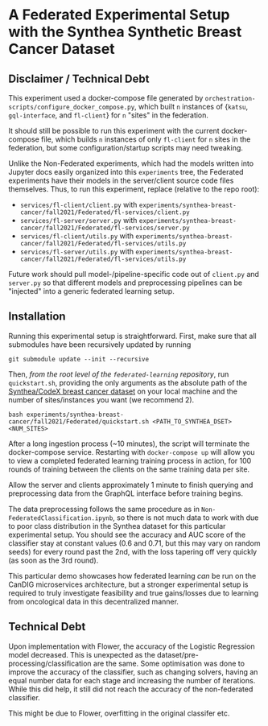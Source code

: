 # A Federated Experimental Setup with the Synthea Synthetic Breast Cancer Dataset

## Disclaimer / Technical Debt

This experiment used a docker-compose file generated by `orchestration-scripts/configure_docker_compose.py`, which built `n` instances of {`katsu`, `gql-interface`, and `fl-client`} for `n` "sites" in the federation.

It should still be possible to run this experiment with the current docker-compose file, which builds `n` instances of only `fl-client` for `n` sites in the federation, but some configuration/startup scripts may need tweaking.

Unlike the Non-Federated experiments, which had the models written into Jupyter docs easily organized into this `experiments` tree, the Federated experiments have their models in the server/client source code files themselves. Thus, to run this experiment, replace (relative to the repo root):
- `services/fl-client/client.py` with `experiments/synthea-breast-cancer/fall2021/Federated/fl-services/client.py`
- `services/fl-server/server.py` with `experiments/synthea-breast-cancer/fall2021/Federated/fl-services/server.py`
- `services/fl-client/utils.py` with `experiments/synthea-breast-cancer/fall2021/Federated/fl-services/utils.py`
- `services/fl-server/utils.py` with `experiments/synthea-breast-cancer/fall2021/Federated/fl-services/utils.py`

Future work should pull model-/pipeline-specific code out of `client.py` and `server.py` so that different models and preprocessing pipelines can be "injected" into a generic federated learning setup.

## Installation

Running this experimental setup is straightforward. First, make sure that all submodules have been recursively updated by running
```
git submodule update --init --recursive
```
Then, *from the root level of the `federated-learning` repository*, run `quickstart.sh`, providing the only arguments as the absolute path of the [Synthea/CodeX breast cancer dataset](https://confluence.hl7.org/display/COD/mCODE+Test+Data) on your local machine and the number of sites/instances you want (we recommend 2).
```
bash experiments/synthea-breast-cancer/fall2021/Federated/quickstart.sh <PATH_TO_SYNTHEA_DSET> <NUM_SITES>
```

After a long ingestion process (~10 minutes), the script will terminate the docker-compose service. 
Restarting with `docker-compose up` will allow you to view a completed federated learning training process in action, for 100 rounds of training between the clients on the same training data per site.

Allow the server and clients approximately 1 minute to finish querying and preprocessing data from the GraphQL interface before training begins.

The data preprocessing follows the same procedure as in `Non-FederatedClassification.ipynb`, so there is not much data to work with due to poor class distribution in the Synthea dataset
for this particular experimental setup. You should see the accuracy and AUC score of the classifier stay at constant values (0.6 and 0.71, but this may vary on random seeds) for every round past the 2nd, with the loss tapering off very quickly (as soon as the 3rd round).

This particular demo showcases how federated learning *can* be run on the CanDIG microservices architecture, but a stronger experimental setup is required to truly investigate feasibility and
true gains/losses due to learning from oncological data in this decentralized manner.

## Technical Debt

Upon implementation with Flower, the accuracy of the Logistic Regression model decreased. This is unexpected as the dataset/pre-processing/classification are the same. Some optimisation was done to improve the accuracy of the classifier, such as changing solvers, having an equal number data for each stage and increasing the number of iterations. While this did help, it still did not reach the accuracy of the non-federated classifier.

This might be due to Flower, overfitting in the original classifer etc.